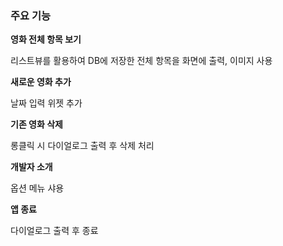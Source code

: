 <h3>주요 기능</h3>

**영화 전체 항목 보기**
    
  리스트뷰를 활용하여 DB에 저장한 전체 항목을 화면에 출력, 이미지 사용
    

**새로운 영화 추가**
    
  날짜 입력 위젯 추가
    

**기존 영화 삭제**
    
  롱클릭 시 다이얼로그 출력 후 삭제 처리
    

**개발자 소개**
    
  옵션 메뉴 샤용
    
**앱 종료**
    
  다이얼로그 출력 후 종료
